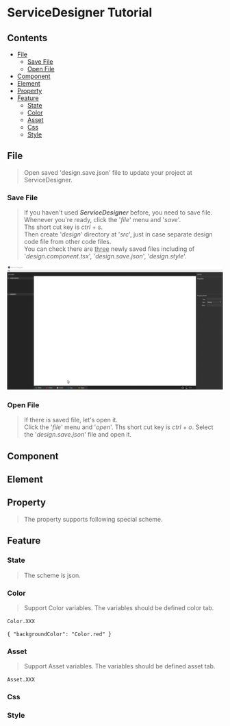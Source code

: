 <!-- TUTORIAL -->
# ServiceDesigner Tutorial
## Contents
* [File](#file)  
    * [Save File](#save-file)
    * [Open File](#open-file)
* [Component](#component)  
* [Element](#element)  
* [Property](#property)  
* [Feature](#feature)
    * [State](#state)
    * [Color](#color)
    * [Asset](#asset)
    * [Css](#css)
    * [Style](#style)

## File  
> Open saved 'design.save.json' file to update your project at ServiceDesigner.  

### Save File
> If you haven't used **_ServiceDesigner_** before, you need to save file.  
> Whenever you're ready, click the '_file_' menu and '_save_'.  
> Ths short cut key is _ctrl_ + _s_.  
> Then create '_design_' directory at '_src_', just in case separate design code file from other code files.  
> You can check there are <ins>three</ins> newly saved files including of '_design.component.tsx_', '_design.save.json_', '_design.style_'.

![ServiceDesigner](./src/asset/img/saveFile.gif)  

### Open File
> If there is saved file, let's open it.  
> Click the '_file_' menu and '_open_'.
> Ths short cut key is _ctrl_ + _o_.
> Select the '_design.save.json_' file and open it.


<!-- ![ServiceDesigner](./src/asset/img/saveFile.gif)   -->

## Component  
## Element  
## Property  
> The property supports following special scheme.
## Feature

### State  
> The scheme is json.  

### Color
> Support Color variables. The variables should be defined color tab.  
```
Color.XXX
```
```
{ "backgroundColor": "Color.red" }
```

### Asset
> Support Asset variables. The variables should be defined asset tab.
```
Asset.XXX
```
### Css

### Style


<!-- - File : Open saved 'design.save.json' file to update your project at ServiceDesigner.
- State : The scheme is json.
- Style : The Style supports following special shceme.

  Color.XXX : Support Color variables. The variables should be defined color tab.
  Asset.XXX : Support Asset variables. The variables should be defined asset tab.
  ex ) { "backgroundColor": "Color.red" }

- Property : the property supports following special shceme.

  First checkbox is if the attribute is active.
  Second checkbox is if the attribute is binded with state variable.
  Asset.XXX : Asset tab scheme. -->